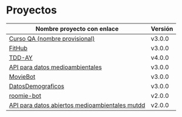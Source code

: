 # Proyectos

| Nombre proyecto con enlace                                                         | Versión |
|------------------------------------------------------------------------------------|---------|
| [Curso QA (nombre provisional)](https://github.com/testing-kakapos/curso-QA)       | v3.0.0  |
| [FitHub](https://github.com/fitplusplus/fithub)                                    | v3.0.0  |
| [TDD-AY](https://github.com/TDD-AY/TDD-Project)                                    | v4.0.0  |
| [API para datos medioambientales](https://github.com/tdd-JSP/TDD-curso)            | v3.0.0  |
| [MovieBot](https://github.com/tdd-IgnasiYManu/MovieBot)                            | v3.0.0  |
| [DatosDemograficos](https://github.com/tdd-organization-afp/DatosDemograficos)     | v3.0.0  |
| [roomie-bot](https://github.com/dipzza/roomie-bot)                                 | v2.0.0  |
| [API para datos abiertos medioambientales mutdd](https://github.com/muetsii/mutdd) | v2.0.0  |
